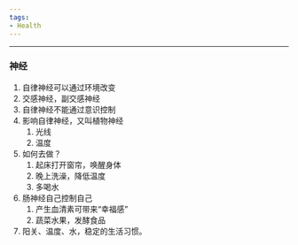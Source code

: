 ```yaml
---
tags:
- Health
---
```

---

### 神经
1. 自律神经可以通过环境改变
2. 交感神经，副交感神经
3. 自律神经不能通过意识控制
4. 影响自律神经，又叫植物神经
	1. 光线
	2. 温度
5. 如何去做？
	1. 起床打开窗帘，唤醒身体
	2. 晚上洗澡，降低温度
	3. 多喝水
4. 肠神经自己控制自己
	1. 产生血清素可带来“幸福感”
	2. 蔬菜水果，发酵食品
3. 阳关、温度、水，稳定的生活习惯。